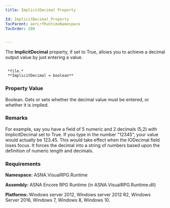 ```yaml
---
title: ImplicitDecimal Property

Id: ImplicitDecimal_Property
TocParent: aerLrfRuntimeNamespace
TocOrder: 200


---
```


The **ImplicitDecimal** property, if set to True, allows you to achieve a decimal output value by just entering a value. 

```

 *file.* 
 **ImplicitDecimal = boolean**  
```

### Property Value
Boolean. Gets or sets whether the decimal value must be entered, or whether it is implied. 

### Remarks
For example, say you have a field of 5 numeric and 2 decimals (5,2) with ImplicitDecimal set to True. If you type in the number "12345", your value would actually be 123.45. This would take effect when the IODecimal field loses focus. It forces the decimal into a string of numbers based upon the definition of numeric length and decimals. 

### Requirements
**Namespace:** ASNA.VisualRPG.Runtime 

**Assembly:** ASNA Encore RPG Runtime (in ASNA.VisualRPG.Runtime.dll) 

**Platforms:** Windows server 2012, Windows server 2012 R2, Windows Server 2016, Windows 7, Windows 8, Windows 10. <br /> 
